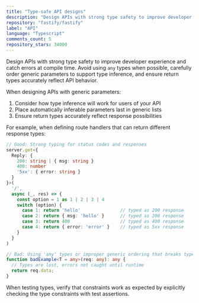 ```yaml
---
title: "Type-safe API designs"
description: "Design APIs with strong type safety to improve developer experience and catch errors at compile time. Avoid using any types when possible, carefully order generic parameters to support type inference, and ensure return types accurately reflect API behavior."
repository: "fastify/fastify"
label: "API"
language: "Typescript"
comments_count: 5
repository_stars: 34000
---
```


Design APIs with strong type safety to improve developer experience and catch errors at compile time. Avoid using `any` types when possible, carefully order generic parameters to support type inference, and ensure return types accurately reflect API behavior.

When designing APIs with generic parameters:
1. Consider how type inference will work for users of your API
2. Place automatically inferable parameters last in generic lists
3. Ensure return types accurately reflect response possibilities

For example, when defining route handlers that can return different response types:

```typescript
// Good: Strong typing for status codes and responses
server.get<{
  Reply: {
    200: string | { msg: string }
    400: number
    '5xx': { error: string }
  }
}>(
  '/',
  async (_, res) => {
    const option = 1 as 1 | 2 | 3 | 4
    switch (option) {
      case 1: return 'hello'               // typed as 200 response
      case 2: return { msg: 'hello' }      // typed as 200 response
      case 3: return 400                   // typed as 400 response
      case 4: return { error: 'error' }    // typed as 5xx response
    }
  }
)

// Bad: Using 'any' types or improper generic ordering that breaks type inference
function badExample<T = any>(req: any): any {
  // Types are lost, errors not caught until runtime
  return req.data;
}
```

When testing types, verify that constraints work as expected by explicitly checking the type constraints with test assertions.